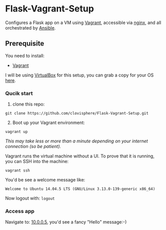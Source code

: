 # Flask-Vagrant-Setup
Configures a Flask app on a VM using [Vagrant](https://www.vagrantup.com/), accessible via [nginx](https://nginx.org/en/), and all orchestrated by [Ansible](https://www.ansible.com/).

## Prerequisite
You need to install:

- [Vagrant](https://www.vagrantup.com/downloads.html)

I will be using [VirtualBox](https://www.virtualbox.org/wiki/VirtualBox) for this setup, you can grab a copy for your OS [here](https://www.virtualbox.org/wiki/Downloads).

### Qucik start

1. clone this repo: 
 ```
 git clone https://github.com/clovisphere/Flask-Vagrant-Setup.git
 ```
2. Boot up your Vagrant environment:
```
vagrant up
```

_This may take less or more than a minute depending on your internet connection (so be patient)._ 

Vagrant runs the virtual machine without a UI. To prove that it is running, you can SSH into the machine:
```
vagrant ssh
```
You'd be see a welcome message like:
```
Welcome to Ubuntu 14.04.5 LTS (GNU/Linux 3.13.0-139-generic x86_64)
```

Now logout with: `logout`

### Access app

Navigate to: [10.0.0.5](http://10.0.0.5), you'd see a fancy "Hello" message:-)

